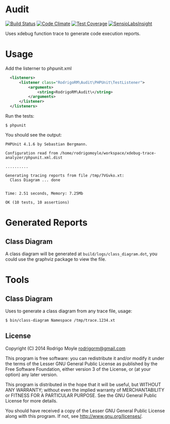 # Audit

[![Build Status](https://travis-ci.org/rodrigorm/audit.svg?branch=master)](https://travis-ci.org/rodrigorm/audit)
[![Code Climate](https://codeclimate.com/github/rodrigorm/audit/badges/gpa.svg)](https://codeclimate.com/github/rodrigorm/audit)
[![Test Coverage](https://codeclimate.com/github/rodrigorm/audit/badges/coverage.svg)](https://codeclimate.com/github/rodrigorm/audit)
[![SensioLabsInsight](https://insight.sensiolabs.com/projects/77693103-78a9-4dea-a7a7-fb7935f0934d/mini.png)](https://insight.sensiolabs.com/projects/77693103-78a9-4dea-a7a7-fb7935f0934d)

Uses xdebug function trace to generate code execution reports.

# Usage

Add the listerner to phpunit.xml

```xml
  <listeners>
      <listener class="RodrigoRM\Audit\PHPUnit\TestListener">
          <arguments>
              <string>RodrigoRM\Audit\</string>
          </arguments>
      </listener>
  </listeners>
```

Run the tests:

```
$ phpunit
```

You should see the output:

```
PHPUnit 4.1.6 by Sebastian Bergmann.

Configuration read from /home/rodrigomoyle/workspace/xdebug-trace-analyzer/phpunit.xml.dist

..........

Generating tracing reports from file /tmp/7VGvko.xt:
  Class Diagram ... done


Time: 2.51 seconds, Memory: 7.25Mb

OK (10 tests, 10 assertions)
```

# Generated Reports

## Class Diagram

A class diagram will be generated at `build/logs/class_diagram.dot`, you could use the graphviz package to view the file.

# Tools

## Class Diagram

Uses to generate a class diagram from any trace file, usage:

```
$ bin/class-diagram Namespace /tmp/trace.1234.xt
```

## License

Copyright (C) 2014 Rodrigo Moyle <rodrigorm@gmail.com>

This program is free software: you can redistribute it and/or modify
it under the terms of the Lesser GNU General Public License as published by
the Free Software Foundation, either version 3 of the License, or
(at your option) any later version.

This program is distributed in the hope that it will be useful,
but WITHOUT ANY WARRANTY; without even the implied warranty of
MERCHANTABILITY or FITNESS FOR A PARTICULAR PURPOSE. See the
GNU General Public License for more details.

You should have received a copy of the Lesser GNU General Public License
along with this program. If not, see http://www.gnu.org/licenses/.
